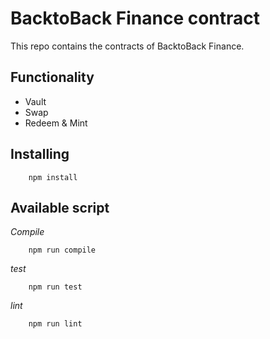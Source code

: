 # BacktoBack Finance contract 

This repo contains the contracts of BacktoBack Finance. 

## Functionality

- Vault
- Swap
- Redeem & Mint

## Installing

```shell
    npm install
```

## Available script
*Compile*
```shell
    npm run compile
```
*test*
```shell
    npm run test
```

*lint*
```shell
    npm run lint
```